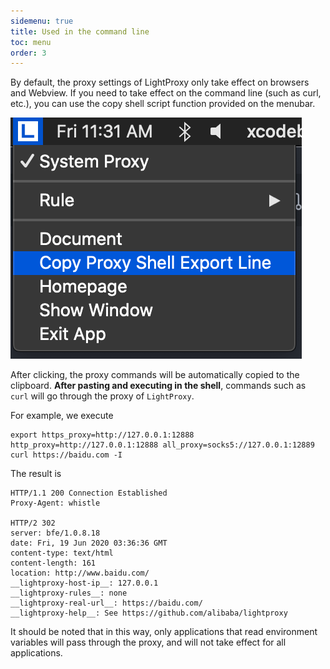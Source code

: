 ```yaml
---
sidemenu: true
title: Used in the command line
toc: menu
order: 3
---
```


By default, the proxy settings of LightProxy only take effect on browsers and Webview. If you need to take effect on the command line (such as curl, etc.), you can use the copy shell script function provided on the menubar.

![copy-shell](../imgs/menubar-copy-shell.png)

After clicking, the proxy commands will be automatically copied to the clipboard. **After pasting and executing in the shell**, commands such as `curl` will go through the proxy of `LightProxy`.

For example, we execute

```shell
export https_proxy=http://127.0.0.1:12888 http_proxy=http://127.0.0.1:12888 all_proxy=socks5://127.0.0.1:12889
curl https://baidu.com -I
```

The result is

```
HTTP/1.1 200 Connection Established
Proxy-Agent: whistle

HTTP/2 302
server: bfe/1.0.8.18
date: Fri, 19 Jun 2020 03:36:36 GMT
content-type: text/html
content-length: 161
location: http://www.baidu.com/
__lightproxy-host-ip__: 127.0.0.1
__lightproxy-rules__: none
__lightproxy-real-url__: https://baidu.com/
__lightproxy-help__: See https://github.com/alibaba/lightproxy
```

It should be noted that in this way, only applications that read environment variables will pass through the proxy, and will not take effect for all applications.